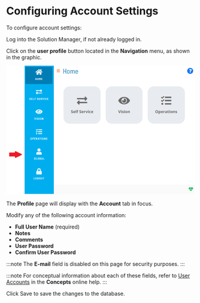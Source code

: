 # Configuring Account Settings

To configure account settings:

Log into the Solution Manager, if not already logged in.

Click on the **user profile** button located in the **Navigation** menu,
as shown in the graphic.

![User Profile Button](../../../Resources/Images/SM/User-Profile-Button.png "User Profile Button")

The **Profile** page will display with the **Account** tab in focus.

Modify any of the following account information:

- **Full User Name** (required)
- **Notes**
- **Comments**
- **User Password**
- **Confirm User Password**

:::note
The **E-mail** field is disabled on this page for security purposes.
:::

:::note
For conceptual information about each of these fields, refer to [User Accounts](../../../administration/user-accounts.md) in the **Concepts** online help.
:::

Click Save to save the changes to the database.
